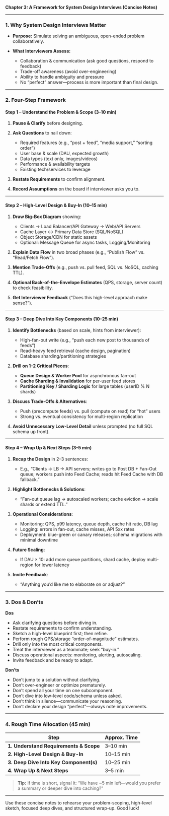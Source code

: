 **Chapter 3: A Framework for System Design Interviews (Concise Notes)**

---

### 1. Why System Design Interviews Matter

* **Purpose:** Simulate solving an ambiguous, open-ended problem collaboratively.
* **What Interviewers Assess:**

  * Collaboration & communication (ask good questions, respond to feedback)
  * Trade-off awareness (avoid over-engineering)
  * Ability to handle ambiguity and pressure
  * No “perfect” answer—process is more important than final design.

---

### 2. Four-Step Framework

#### Step 1 – Understand the Problem & Scope (3–10 min)

1. **Pause & Clarify** before designing.
2. **Ask Questions** to nail down:

   * Required features (e.g., “post + feed”, “media support,” “sorting order”)
   * User base & scale (DAU, expected growth)
   * Data types (text only, images/videos)
   * Performance & availability targets
   * Existing tech/services to leverage
3. **Restate Requirements** to confirm alignment.
4. **Record Assumptions** on the board if interviewer asks you to.

---

#### Step 2 – High-Level Design & Buy-In (10–15 min)

1. **Draw Big-Box Diagram** showing:

   * Clients → Load Balancer/API Gateway → Web/API Servers
   * Cache Layer ↔ Primary Data Store (SQL/NoSQL)
   * Object Storage/CDN for static assets
   * Optional: Message Queue for async tasks, Logging/Monitoring
2. **Explain Data Flow** in two broad phases (e.g., “Publish Flow” vs. “Read/Fetch Flow”).
3. **Mention Trade-Offs** (e.g., push vs. pull feed, SQL vs. NoSQL, caching TTL).
4. **Optional Back-of-the-Envelope Estimates** (QPS, storage, server count) to check feasibility.
5. **Get Interviewer Feedback** (“Does this high-level approach make sense?”).

---

#### Step 3 – Deep Dive Into Key Components (10–25 min)

1. **Identify Bottlenecks** (based on scale, hints from interviewer):

   * High-fan-out write (e.g., “push each new post to thousands of feeds”)
   * Read-heavy feed retrieval (cache design, pagination)
   * Database sharding/partitioning strategies
2. **Drill on 1–2 Critical Pieces**:

   * **Queue Design & Worker Pool** for asynchronous fan-out
   * **Cache Sharding & Invalidation** for per-user feed stores
   * **Partitioning Key / Sharding Logic** for large tables (userID % N shards)
3. **Discuss Trade-Offs & Alternatives**:

   * Push (precompute feeds) vs. pull (compute on read) for “hot” users
   * Strong vs. eventual consistency for multi-region replication
4. **Avoid Unnecessary Low-Level Detail** unless prompted (no full SQL schema up front).

---

#### Step 4 – Wrap Up & Next Steps (3–5 min)

1. **Recap the Design** in 2–3 sentences:

   * E.g., “Clients → LB → API servers; writes go to Post DB + Fan-Out queue; workers push into Feed Cache; reads hit Feed Cache with DB fallback.”
2. **Highlight Bottlenecks & Solutions**:

   * “Fan-out queue lag → autoscaled workers; cache eviction → scale shards or extend TTL.”
3. **Operational Considerations**:

   * Monitoring: QPS, p99 latency, queue depth, cache hit ratio, DB lag
   * Logging: errors in fan-out, cache misses, API 5xx rates
   * Deployment: blue-green or canary releases; schema migrations with minimal downtime
4. **Future Scaling**:

   * If DAU × 10: add more queue partitions, shard cache, deploy multi-region for lower latency
5. **Invite Feedback**:

   * “Anything you’d like me to elaborate on or adjust?”

---

### 3. Dos & Don’ts

**Dos**

* Ask clarifying questions before diving in.
* Restate requirements to confirm understanding.
* Sketch a high-level blueprint first; then refine.
* Perform rough QPS/storage “order-of-magnitude” estimates.
* Drill only into the most critical components.
* Treat the interviewer as a teammate; seek “buy-in.”
* Discuss operational aspects: monitoring, alerting, autoscaling.
* Invite feedback and be ready to adapt.

**Don’ts**

* Don’t jump to a solution without clarifying.
* Don’t over-engineer or optimize prematurely.
* Don’t spend all your time on one subcomponent.
* Don’t dive into low-level code/schema unless asked.
* Don’t think in silence—communicate your reasoning.
* Don’t declare your design “perfect”—always note improvements.

---

### 4. Rough Time Allocation (45 min)

| Step                                   | Approx. Time |
| -------------------------------------- | ------------ |
| **1. Understand Requirements & Scope** | 3–10 min     |
| **2. High-Level Design & Buy-In**      | 10–15 min    |
| **3. Deep Dive Into Key Component(s)** | 10–25 min    |
| **4. Wrap Up & Next Steps**            | 3–5 min      |

> **Tip:** If time is short, signal it: “We have \~5 min left—would you prefer a summary or deeper dive into caching?”

---

Use these concise notes to rehearse your problem-scoping, high-level sketch, focused deep dives, and structured wrap-up. Good luck!
